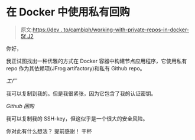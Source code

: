 # 在 Docker 中使用私有回购

> 原文:[https://dev . to/cambiph/working-with-private-repos-in-docker-5f J2](https://dev.to/cambiph/working-with-private-repos-in-docker-5fj2)

你好，

我正试图找出一种优雅的方式在 Docker 容器中构建节点应用程序，它使用私有 repo 作为其依赖项(JFrog artifactory)和私有 Github repo。

*工厂*

我可以复制到我的。但是我很紧张，因为它包含了我的认证密钥。

*Github 回购*

我可以复制我的 SSH-key，但这似乎是一个很大的安全风险。

你对此有什么想法？
提前感谢！
干杯